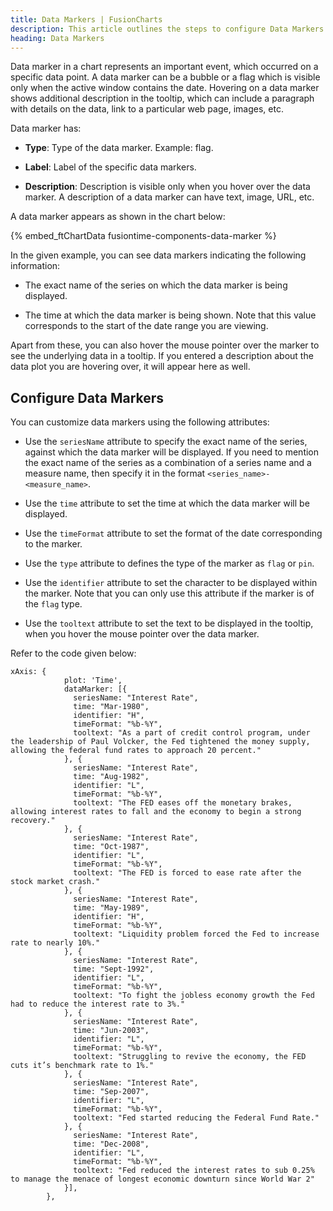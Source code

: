 ```yaml
---
title: Data Markers | FusionCharts
description: This article outlines the steps to configure Data Markers.
heading: Data Markers
---
```


Data marker in a chart represents an important event, which occurred on a specific data point. A data marker can be a bubble or a flag which is visible only when the active window contains the date. Hovering on a data marker shows additional description in the tooltip, which can include a paragraph with details on the data, link to a particular web page, images, etc.

Data marker has:

* **Type**: Type of the data marker. Example: flag.

* **Label**: Label of the specific data markers.

* **Description**: Description is visible only when you hover over the data marker. A description of a data marker can have text, image, URL, etc.

A data marker appears as shown in the chart below:

{% embed_ftChartData fusiontime-components-data-marker %}

In the given example, you can see data markers indicating the following information:

* The exact name of the series on which the data marker is being displayed. 

* The time at which the data marker is being shown. Note that this value corresponds to the start of the date range you are viewing.

Apart from these, you can also hover the mouse pointer over the marker to see the underlying data in a tooltip. If you entered a description about the data plot you are hovering over, it will appear here as well.

## Configure Data Markers

You can customize data markers using the following attributes:

* Use the `seriesName` attribute to specify the exact name of the series, against which the data marker will be displayed. If you need to mention the exact name of the series as a combination of a series name and a measure name, then specify it in the format `<series_name>-<measure_name>`.

* Use the `time` attribute to set the time at which the data marker will be displayed. 

* Use the `timeFormat` attribute to set the format of the date corresponding to the marker.

* Use the `type` attribute to defines the type of the marker as `flag` or `pin`.

* Use the `identifier` attribute to set the character to be displayed within the marker. Note that you can only use this attribute if the marker is of the `flag` type.

* Use the `tooltext` attribute to set the text to be displayed in the tooltip, when you hover the mouse pointer over the data marker.

Refer to the code given below:

```
xAxis: {
            plot: 'Time',
            dataMarker: [{
              seriesName: "Interest Rate",
              time: "Mar-1980",
              identifier: "H",
              timeFormat: "%b-%Y",
              tooltext: "As a part of credit control program, under the leadership of Paul Volcker, the Fed tightened the money supply, allowing the federal fund rates to approach 20 percent."
            }, {
              seriesName: "Interest Rate",
              time: "Aug-1982",
              identifier: "L",
              timeFormat: "%b-%Y",
              tooltext: "The FED eases off the monetary brakes, allowing interest rates to fall and the economy to begin a strong recovery."
            }, {
              seriesName: "Interest Rate",
              time: "Oct-1987",
              identifier: "L",
              timeFormat: "%b-%Y",
              tooltext: "The FED is forced to ease rate after the stock market crash."
            }, {
              seriesName: "Interest Rate",
              time: "May-1989",
              identifier: "H",
              timeFormat: "%b-%Y",
              tooltext: "Liquidity problem forced the Fed to increase rate to nearly 10%."
            }, {
              seriesName: "Interest Rate",
              time: "Sept-1992",
              identifier: "L",
              timeFormat: "%b-%Y",
              tooltext: "To fight the jobless economy growth the Fed had to reduce the interest rate to 3%."
            }, {
              seriesName: "Interest Rate",
              time: "Jun-2003",
              identifier: "L",
              timeFormat: "%b-%Y",
              tooltext: "Struggling to revive the economy, the FED cuts it’s benchmark rate to 1%."
            }, {
              seriesName: "Interest Rate",
              time: "Sep-2007",
              identifier: "L",
              timeFormat: "%b-%Y",
              tooltext: "Fed started reducing the Federal Fund Rate."
            }, {
              seriesName: "Interest Rate",
              time: "Dec-2008",
              identifier: "L",
              timeFormat: "%b-%Y",
              tooltext: "Fed reduced the interest rates to sub 0.25% to manage the menace of longest economic downturn since World War 2"
            }],
        },
        
```